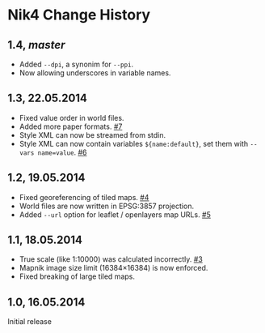 # Nik4 Change History

## 1.4, *master*

* Added `--dpi`, a synonim for `--ppi`.
* Now allowing underscores in variable names.

## 1.3, 22.05.2014

* Fixed value order in world files.
* Added more paper formats. [#7](https://github.com/Zverik/Nik4/issues/7)
* Style XML can now be streamed from stdin.
* Style XML can now contain variables `${name:default}`, set them with `--vars name=value`. [#6](https://github.com/Zverik/Nik4/issues/6)

## 1.2, 19.05.2014

* Fixed georeferencing of tiled maps. [#4](https://github.com/Zverik/Nik4/issues/4)
* World files are now written in EPSG:3857 projection.
* Added `--url` option for leaflet / openlayers map URLs. [#5](https://github.com/Zverik/Nik4/issues/5)

## 1.1, 18.05.2014

* True scale (like 1:10000) was calculated incorrectly. [#3](https://github.com/Zverik/Nik4/issues/3)
* Mapnik image size limit (16384×16384) is now enforced.
* Fixed breaking of large tiled maps.

## 1.0, 16.05.2014

Initial release
